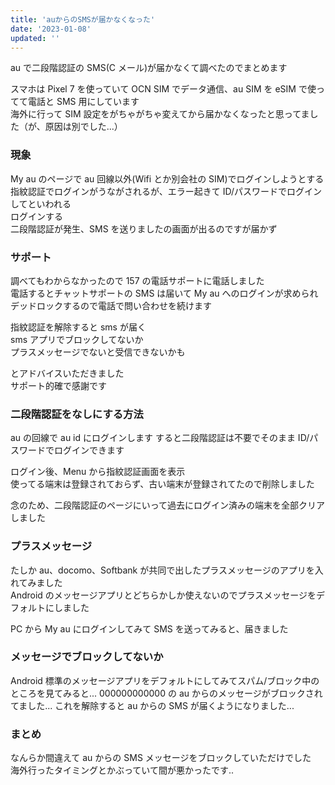 ```yaml
---
title: 'auからのSMSが届かなくなった'
date: '2023-01-08'
updated: ''
---
```


au で二段階認証の SMS(C メール)が届かなくて調べたのでまとめます

スマホは Pixel 7 を使っていて OCN SIM でデータ通信、au SIM を eSIM で使ってて電話と SMS 用にしています  
海外に行って SIM 設定をがちゃがちゃ変えてから届かなくなったと思ってました（が、原因は別でした...）

### 現象

My au のページで au 回線以外(Wifi とか別会社の SIM)でログインしようとする  
指紋認証でログインがうながされるが、エラー起きて ID/パスワードでログインしてといわれる  
ログインする  
二段階認証が発生、SMS を送りましたの画面が出るのですが届かず

### サポート

調べてもわからなかったので 157 の電話サポートに電話しました  
電話するとチャットサポートの SMS は届いて My au へのログインが求められデッドロックするので電話で問い合わせを続けます

指紋認証を解除すると sms が届く  
sms アプリでブロックしてないか  
プラスメッセージでないと受信できないかも

とアドバイスいただきました  
サポート的確で感謝です

### 二段階認証をなしにする方法

au の回線で au id にログインします
すると二段階認証は不要でそのまま ID/パスワードでログインできます

ログイン後、Menu から指紋認証画面を表示  
使ってる端末は登録されておらず、古い端末が登録されてたので削除しました

念のため、二段階認証のページにいって過去にログイン済みの端末を全部クリアしました

### プラスメッセージ

たしか au、docomo、Softbank が共同で出したプラスメッセージのアプリを入れてみました  
Android のメッセージアプリとどちらかしか使えないのでプラスメッセージをデフォルトにしました

PC から My au にログインしてみて SMS を送ってみると、届きました

### メッセージでブロックしてないか

Android 標準のメッセージアプリをデフォルトにしてみてスパム/ブロック中のところを見てみると...
000000000000 の au からのメッセージがブロックされてました...
これを解除すると au からの SMS が届くようになりました...

### まとめ

なんらか間違えて au からの SMS メッセージをブロックしていただけでした  
海外行ったタイミングとかぶっていて間が悪かったです..
